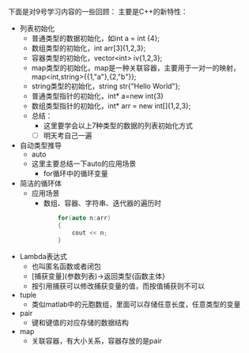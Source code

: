 下面是对9号学习内容的一些回顾：
主要是C++的新特性：
- 列表初始化
	- 普通类型的数据初始化，如int a = int {4};
	- 数组类型的初始化，int arr\[3]{1,2,3};
	- 容器类型的初始化，vector\<int> iv{1,2,3};
	- map类型的初始化，map是一种关联容器，主要用于一对一的映射，map\<int,string>{{1,"a"},{2,"b"}};
	- string类型的初始化，string str{"Hello World"};
	- 普通类型指针的初始化，int* a=new int{3}
	- 数组类型指针的初始化，int* arr = new int\[]{1,2,3};
	- 总结：
		- 这里要学会以上7种类型的数据的列表初始化方式
		- [ ] 明天考自己一遍
- 自动类型推导
	- auto
	- 这里主要总结一下auto的应用场景
		- for循环中的循环变量
- 简洁的循环体
	- 应用场景
		- 数组、容器、字符串、迭代器的遍历时
			```c++
				for(auto n:arr)
				{
					cout << n;
				}
			```
- Lambda表达式
	- 也叫匿名函数或者闭包
	- \[捕获变量](参数列表)->返回类型{函数主体}
	- 按引用捕获可以修改捕获变量的值，而按值捕获则不可以
- tuple
	- 类似matlab中的元胞数组，里面可以存储任意长度，任意类型的变量
- pair
	- 键和键值的对应存储的数据结构
- map
	- 关联容器，有大小关系，容器存放的是pair